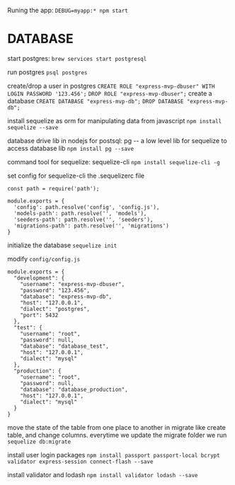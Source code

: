 Runing the app:
`DEBUG=myapp:* npm start`


# DATABASE 
start postgres:
`brew services start postgresql`

run postgres
`psql postgres`

create/drop a user in postgres
`CREATE ROLE "express-mvp-dbuser" WITH LOGIN PASSWORD '123.456';`
`DROP ROLE "express-mvp-dbuser";`
create a database
`CREATE DATABASE "express-mvp-db";`
`DROP DATABASE "express-mvp-db";`

install sequelize as orm for manipulating data from javascript
`npm install sequelize --save`

database drive lib in nodejs for postsql: pg -- a low level lib for sequelize to access database lib
`npm install pg --save`


command tool for sequelize: sequelize-cli
`npm install sequelize-cli -g`

set config for  sequelize-cli  the  .sequelizerc file
```
const path = require('path');

module.exports = {
  'config': path.resolve('config', 'config.js'),
  'models-path': path.resolve('', 'models'),
  'seeders-path': path.resolve('', 'seeders'),
  'migrations-path': path.resolve('', 'migrations')
}
```

initialize  the database
`sequelize init`

modify `config/config.js`
```
module.exports = {
  "development": {
    "username": "express-mvp-dbuser",
    "password": "123.456",
    "database": "express-mvp-db",
    "host": "127.0.0.1",
    "dialect": "postgres",
    "port": 5432
  },
  "test": {
    "username": "root",
    "password": null,
    "database": "database_test",
    "host": "127.0.0.1",
    "dialect": "mysql"
  },
  "production": {
    "username": "root",
    "password": null,
    "database": "database_production",
    "host": "127.0.0.1",
    "dialect": "mysql"
  }
}
```

move the state of the table from one place to another in migrate like create table, and change columns. everytime we update the migrate folder we run
`sequelize db:migrate`


install user login packages
`npm install passport passport-local bcrypt validator express-session connect-flash --save`


install validator and lodash
`npm install validator lodash --save`